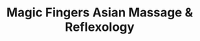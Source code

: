---
title: "Magic Fingers Asian Massage & Reflexology"
url: /bel-air/magic-fingers-asian-massage-and-reflexology/
shop: massage
---